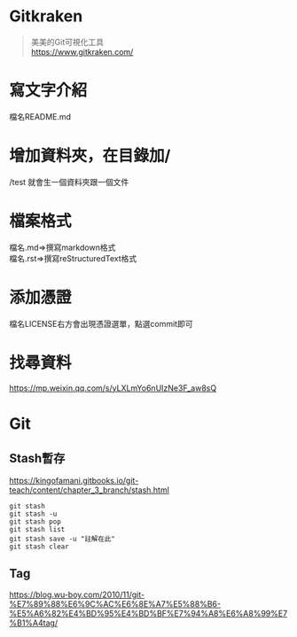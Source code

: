 # Gitkraken
>美美的Git可視化工具  
>https://www.gitkraken.com/  

# 寫文字介紹  
檔名README.md

# 增加資料夾，在目錄加/  
/test 就會生一個資料夾跟一個文件  

# 檔案格式  
檔名.md=>撰寫markdown格式  
檔名.rst=>撰寫reStructuredText格式  

# 添加憑證  
檔名LICENSE右方會出現憑證選單，點選commit即可  

# 找尋資料    
https://mp.weixin.qq.com/s/yLXLmYo6nUIzNe3F_aw8sQ  

# Git
## Stash暫存  
https://kingofamani.gitbooks.io/git-teach/content/chapter_3_branch/stash.html  
```
git stash
git stash -u
git stash pop
git stash list
git stash save -u "註解在此"
git stash clear
```
## Tag
https://blog.wu-boy.com/2010/11/git-%E7%89%88%E6%9C%AC%E6%8E%A7%E5%88%B6-%E5%A6%82%E4%BD%95%E4%BD%BF%E7%94%A8%E6%A8%99%E7%B1%A4tag/  
